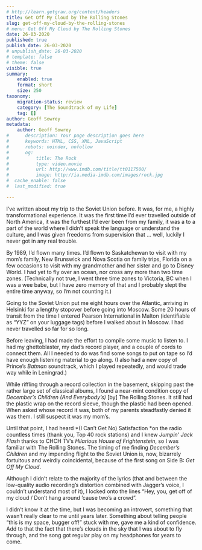 ```yaml
---
# http://learn.getgrav.org/content/headers
title: Get Off My Cloud by The Rolling Stones
slug: get-off-my-cloud-by-the-rolling-stones
# menu: Get Off My Cloud by The Rolling Stones
date: 26-03-2020
published: true
publish_date: 26-03-2020
# unpublish_date: 26-03-2020
# template: false
# theme: false
visible: true
summary:
    enabled: true
    format: short
    size: 250
taxonomy:
    migration-status: review
    category: [The Soundtrack of my Life]
    tag: []
author: Geoff Sowrey
metadata:
    author: Geoff Sowrey
#      description: Your page description goes here
#      keywords: HTML, CSS, XML, JavaScript
#      robots: noindex, nofollow
#      og:
#          title: The Rock
#          type: video.movie
#          url: http://www.imdb.com/title/tt0117500/
#          image: http://ia.media-imdb.com/images/rock.jpg
#  cache_enable: false
#  last_modified: true

---
```


I’ve written about my trip to the Soviet Union before. It was, for me, a highly transformational experience. It was the first time I’d ever travelled outside of North America, it was the furthest I’d ever been from my family, it was a to a part of the world where I didn’t speak the language or understand the culture, and I was given freedoms from supervision that … well, luckily I never got in any real trouble.

By 1989, I’d flown many times. I’d flown to Saskatchewan to visit with my mom’s family, New Brunswick and Nova Scotia on family trips, Florida on a few occasions to visit with my grandmother and her sister and go to Disney World. I had yet to fly over an ocean, nor cross any more than two time zones. (Technically not true, I went three time zones to Victoria, BC when I was a wee babe, but I have zero memory of that and I probably slept the entire time anyway, so I’m not counting it.)

Going to the Soviet Union put me eight hours over the Atlantic, arriving in Helsinki for a lengthy stopover before going into Moscow. Some 20 hours of transit from the time I entered Pearson International in Malton (identifiable as “YYZ” on your luggage tags) before I walked about in Moscow. I had never travelled so far for so long.

Before leaving, I had made the effort to compile some music to listen to. I had my ghettoblaster, my dad’s record player, and a couple of cords to connect them. All I needed to do was find some songs to put on tape so I’d have enough listening material to go along. (I also had a new copy of Prince’s *Batman* soundtrack, which I played repeatedly, and would trade way while in Leningrad.)

While riffling through a record collection in the basement, skipping past the rather large set of classical albums, I found a near-mint condition copy of *December’s Children (And Everybody’s)* [by] The Rolling Stones. It still had the plastic wrap on the record sleeve, though the plastic had been opened. When asked whose record it was, both of my parents steadfastly denied it was them. I still suspect it was my mom’s.

Until that point, I had heard *(I Can’t Get No) Satisfaction *on the radio countless times (thank you, Top 40 rock stations) and I knew *Jumpin’ Jack Flash* thanks to CHCH TV’s *Hilarious House of Frightenstein*, so I was familiar with The Rolling Stones. The timing of me finding *December’s Children* and my impending flight to the Soviet Union is, now, bizarrely fortuitous and weirdly coincidental, because of the first song on Side B: *Get Off My Cloud*.

Although I didn’t relate to the majority of the lyrics (that and between the low-quality audio recording’s distortion combined with Jagger’s voice, I couldn’t understand most of it), I locked onto the lines “Hey, you, get off of my cloud / Don’t hang around ’cause two’s a crowd”.

I didn’t know it at the time, but I was becoming an introvert, something that wasn’t really clear to me until years later. Something about telling people “this is my space, bugger off!” stuck with me, gave me a kind of confidence. Add to that the fact that there’s clouds in the sky that I was about to fly through, and the song got regular play on my headphones for years to come.